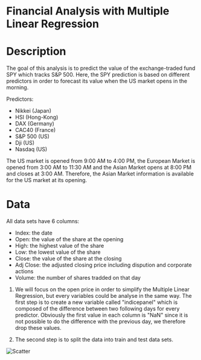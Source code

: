 # Financial Analysis with Multiple Linear Regression
# Description

The goal of this analysis is to predict the value of the exchange-traded fund SPY which tracks S&P 500. Here, the SPY prediction is based on different predictors in order to forecast its value when the US market opens in the morning. 

Predictors:

- Nikkei (Japan)
- HSI (Hong-Kong)
- DAX (Germany)
- CAC40 (France)
- S&P 500 (US)
- Dji (US)
- Nasdaq (US)

The US market  is opened from 9:00 AM to 4:00 PM, the European Market is opened from 3:00 AM to 11:30 AM and the Asian Market opens at 8:00 PM and closes at 3:00 AM. Therefore, the Asian Market information is available for the US market at its opening. 

# Data

All data sets have 6 columns:

- Index: the date
- Open: the value of the share at the opening
- High: the highest value of the share
- Low: the lowest value of the share
- Close: the value of the share at the closing
- Adj Close: the adjusted closing price including dispution and corporate actions 
- Volume: the number of shares tradded on that day

1) We will focus on the open price in order to simplify the Multiple Linear Regression, but every variables could be analyse in the same way. 
The first step is to create a new variable called "indicepanel" which is composed of the difference between two following days for every predictor. Obviously the first value in each column is "NaN" since it is not possible to do the difference with the previous day, we therefore drop these values. 

2) The second step is to split the data into train and test data sets.

![Scatter](https://user-images.githubusercontent.com/55028120/67499099-673bee00-f678-11e9-8bcb-ba97392d9ee4.png)






